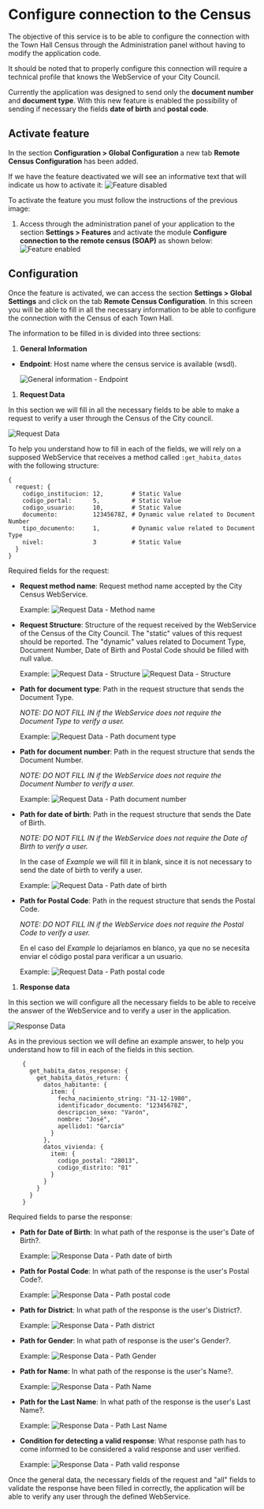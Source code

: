 # Configure connection to the Census

The objective of this service is to be able to configure the connection with the Town Hall Census through the Administration panel without having to modify the application code.

It should be noted that to properly configure this connection will require a technical profile that knows the WebService of your City Council.

Currently the application was designed to send only the **document number** and **document type**. With this new feature is enabled the possibility of sending if necessary the fields **date of birth** and **postal code**.

## Activate feature

In the section **Configuration > Global Configuration** a new tab **Remote Census Configuration** has been added.

If we have the feature deactivated we will see an informative text that will indicate us how to activate it:
![Feature disabled](../../img/remote_census/feature-disabled-en.png)

To activate the feature you must follow the instructions of the previous image:
1. Access through the administration panel of your application to the section **Settings > Features** and activate the module **Configure connection to the remote census (SOAP)** as shown below:
![Feature enabled](../../img/remote_census/feature-enabled-en.png)

## Configuration

Once the feature is activated, we can access the section **Settings > Global Settings** and click on the tab **Remote Census Configuration**.
In this screen you will be able to fill in all the necessary information to be able to configure the connection with the Census of each Town Hall.

The information to be filled in is divided into three sections:

1. **General Information**
  - **Endpoint**: Host name where the census service is available (wsdl).

    ![General information - Endpoint](../../img/remote_census/general-information-endpoint-en.png)

1. **Request Data**

  In this section we will fill in all the necessary fields to be able to make a request to verify a user through the Census of the City council.

  ![Request Data](../../img/remote_census/request-data-en.png)

  To help you understand how to fill in each of the fields, we will rely on a supposed WebService that receives a method called  `:get_habita_datos` with the following structure:

  ```
  {
    request: {
      codigo_institucion: 12,        # Static Value
      codigo_portal:      5,         # Static Value
      codigo_usuario:     10,        # Static Value
      documento:          12345678Z, # Dynamic value related to Document Number
      tipo_documento:     1,         # Dynamic value related to Document Type
      nivel:              3          # Static Value
    }
  }
  ```

  Required fields for the request:
  - **Request method name**: Request method name accepted by the City Census WebService.

    Example:
    ![Request Data - Method name](../../img/remote_census/request-data-method-name-en.png)
  - **Request Structure**: Structure of the request received by the WebService of the Census of the City Council. The "static" values of this request should be reported. The "dynamic" values related to Document Type, Document Number, Date of Birth and Postal Code should be filled with null value.

    Example:
    ![Request Data - Structure](../../img/remote_census/request-data-structure-en.png)
    ![Request Data - Structure](../../img/remote_census/request-data-structure-info-en.png)
  - **Path for document type**: Path in the request structure that sends the Document Type.

    *NOTE: DO NOT FILL IN if the WebService does not require the Document Type to verify a user.*

    Example:
    ![Request Data - Path document type](../../img/remote_census/request-data-path-document-type-en.png)
  - **Path for document number**: Path in the request structure that sends the Document Number.

    *NOTE: DO NOT FILL IN if the WebService does not require the Document Number to verify a user.*

    Example:
    ![Request Data - Path document number](../../img/remote_census/request-data-path-document-number-en.png)
  - **Path for date of birth**: Path in the request structure that sends the Date of Birth.

    *NOTE: DO NOT FILL IN if the WebService does not require the Date of Birth to verify a user.*

    In the case of *Example* we will fill it in blank, since it is not necessary to send the date of birth to verify a user.

    Example:
    ![Request Data - Path date of birth](../../img/remote_census/request-data-path-date-of-birth-en.png)
  - **Path for Postal Code**: Path in the request structure that sends the Postal Code.

    *NOTE: DO NOT FILL IN if the WebService does not require the Postal Code to verify a user.*

    En el caso del *Example* lo dejaríamos en blanco, ya que no se necesita enviar el código postal para verificar a un usuario.

    Example:
    ![Request Data - Path postal code](../../img/remote_census/request-data-path-postal-code-en.png)

1. **Response data**

  In this section we will configure all the necessary fields to be able to receive the answer of the WebService and to verify a user in the application.

  ![Response Data](../../img/remote_census/response-data-en.png)

  As in the previous section we will define an example answer, to help you understand how to fill in each of the fields in this section.

  ```
      {
        get_habita_datos_response: {
          get_habita_datos_return: {
            datos_habitante: {
              item: {
                fecha_nacimiento_string: "31-12-1980",
                identificador_documento: "12345678Z",
                descripcion_sexo: "Varón",
                nombre: "José",
                apellido1: "García"
              }
            },
            datos_vivienda: {
              item: {
                codigo_postal: "28013",
                codigo_distrito: "01"
              }
            }
          }
        }
      }
  ```

  Required fields to parse the response:
  - **Path for Date of Birth**: In what path of the response is the user's Date of Birth?.

    Example:
    ![Response Data - Path date of birth](../../img/remote_census/response-data-path-date-of-birth-en.png)
  - **Path for Postal Code**: In what path of the response is the user's Postal Code?.

    Example:
    ![Response Data - Path postal code](../../img/remote_census/response-data-path-postal-code-en.png)
  - **Path for District**: In what path of the response is the user's District?.

    Example:
    ![Response Data - Path district](../../img/remote_census/response-data-path-district-en.png)
  - **Path for Gender**: In what path of response is the user's Gender?.

    Example:
    ![Response Data - Path Gender](../../img/remote_census/response-data-path-gender-en.png)
  - **Path for Name**: In what path of the response is the user's Name?.

    Example:
    ![Response Data - Path Name](../../img/remote_census/response-data-path-name-en.png)
  - **Path for the Last Name**: In what path of the response is the user's Last Name?.

    Example:
    ![Response Data - Path Last Name](../../img/remote_census/response-data-path-last-name-en.png)
  - **Condition for detecting a valid response**: What response path has to come informed to be considered a valid response and user verified.

    Example:
    ![Response Data - Path valid response](../../img/remote_census/response-data-path-valid-response-en.png)

  Once the general data, the necessary fields of the request and "all" fields to validate the response have been filled in correctly, the application will be able to verify any user through the defined WebService.
